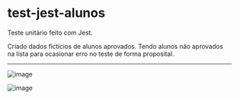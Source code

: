 # test-jest-alunos
Teste unitário feito com Jest. 

Criado dados fictícios de alunos aprovados. Tendo alunos não aprovados na lista para ocasionar erro no teste de forma proposital.

---

![image](https://github.com/yasolar/test-jest-alunos/assets/46655932/476c9cc5-b117-4007-af14-db644aafe4f5)


![image](https://github.com/yasolar/test-jest-alunos/assets/46655932/e4dc0052-d02f-48e6-9ebd-14168a09eac1)


